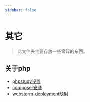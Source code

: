 ```yaml
---
sidebar: false
---
```


# 其它
> 此文件夹主要存放一些零碎的东西。

## 关于php

- [phpstudy设置](phpstudy.md)
- [composer安装](composer.md)
- [webstorm-deployment映射](./webstorm-deployment.md)


